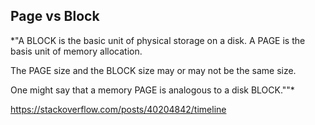 ## Page vs Block

*"A BLOCK is the basic unit of physical storage on a disk. A PAGE is the basis unit of memory allocation.

The PAGE size and the BLOCK size may or may not be the same size.

One might say that a memory PAGE is analogous to a disk BLOCK.""*

https://stackoverflow.com/posts/40204842/timeline